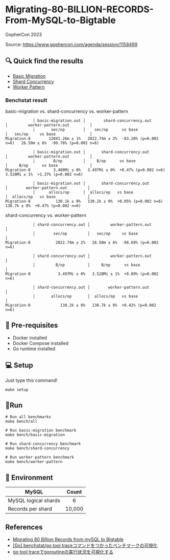 # Migrating-80-BILLION-RECORDS-From-MySQL-to-Bigtable

GopherCon 2023

Source: https://www.gophercon.com/agenda/session/1158499


## 🔍 Quick find the results

- [Basic Migration](./basic-migration/README.md)
- [Shard Concurrency](./shard-concurrency/README.md)
- [Worker Pattern](./worker-pattern/README.md)

### Benchstat result

basic-migration vs. shard-concurrency vs. worker-pattern

```shell
            │ basic-migration.out │        shard-concurrency.out         │         worker-pattern.out         │
            │       sec/op        │    sec/op      vs base               │   sec/op     vs base               │
Migration-8        12041.26m ± 1%   2022.74m ± 2%  -83.20% (p=0.002 n=6)   26.50m ± 6%  -99.78% (p=0.002 n=6)

            │ basic-migration.out │       shard-concurrency.out        │         worker-pattern.out         │
            │        B/op         │     B/op      vs base              │     B/op      vs base              │
Migration-8          3.480Mi ± 0%   3.497Mi ± 0%  +0.47% (p=0.002 n=6)   3.528Mi ± 1%  +1.37% (p=0.002 n=6)

            │ basic-migration.out │       shard-concurrency.out       │        worker-pattern.out         │
            │      allocs/op      │  allocs/op   vs base              │  allocs/op   vs base              │
Migration-8           130.1k ± 0%   130.2k ± 0%  +0.05% (p=0.002 n=6)   130.7k ± 0%  +0.47% (p=0.002 n=6)
```

shard-concurrency vs. worker-pattern

```shell
            │ shard-concurrency.out │         worker-pattern.out         │
            │        sec/op         │   sec/op     vs base               │
Migration-8           2022.74m ± 2%   26.50m ± 6%  -98.69% (p=0.002 n=6)

            │ shard-concurrency.out │         worker-pattern.out         │
            │         B/op          │     B/op      vs base              │
Migration-8            3.497Mi ± 0%   3.528Mi ± 1%  +0.89% (p=0.002 n=6)

            │ shard-concurrency.out │        worker-pattern.out         │
            │       allocs/op       │  allocs/op   vs base              │
Migration-8             130.2k ± 0%   130.7k ± 0%  +0.42% (p=0.002 n=6)

```

## 🛫 Pre-requisites

- Docker installed
- Docker Compose installed
- Go runtime installed

## 💻 Setup

Just type this command!

```shell
make setup
```

## 🏃‍Run

```shell
# Run all benchmarks
make bench/all

# Run basic-migration benchmark
make bench/basic-migration

# Run shard-concurrency benchmark
make bench/shard-concurrency

# Run worker-pattern benchmark
make bench/worker-pattern
```

## 🌳 Environment

| MySQL                | Count  |
|----------------------|:------:|
| MySQL logical shards |   6    |
| Records per shard    | 10,000 |

## References

- [Migrating 80 Billion Records from mySQL to Bigtable](https://www.gophercon.com/agenda/session/1158499)
- [[Go] benchstat/go tool traceコマンドをつかったベンチマークの可視化](https://budougumi0617.github.io/2020/12/04/goroutine_tuning_with_benchmark_benchstat_trace/)
- [go tool traceでgoroutineの実行状況を可視化する](https://yuroyoro.hatenablog.com/entry/2017/12/11/192341)
